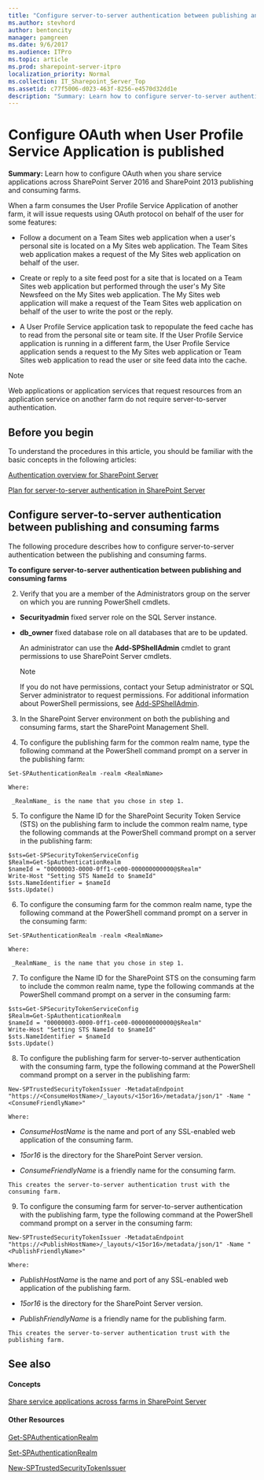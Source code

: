 ```yaml
---
title: "Configure server-to-server authentication between publishing and consuming farms"
ms.author: stevhord
author: bentoncity
manager: pamgreen
ms.date: 9/6/2017
ms.audience: ITPro
ms.topic: article
ms.prod: sharepoint-server-itpro
localization_priority: Normal
ms.collection: IT_Sharepoint_Server_Top
ms.assetid: c77f5006-d023-463f-8256-e4570d32dd1e
description: "Summary: Learn how to configure server-to-server authentication when you share service applications across SharePoint Server 2016 and SharePoint 2013 publishing and consuming farms."
---
```


# Configure OAuth when User Profile Service Application is published

 **Summary:** Learn how to configure OAuth when you share service applications across SharePoint Server 2016 and SharePoint 2013 publishing and consuming farms. 
  
When a farm consumes the User Profile Service Application of another farm, it will issue requests using OAuth protocol on behalf of the user for some features:
  
- Follow a document on a Team Sites web application when a user's personal site is located on a My Sites web application. The Team Sites web application makes a request of the My Sites web application on behalf of the user.
    
- Create or reply to a site feed post for a site that is located on a Team Sites web application but performed through the user's My Site Newsfeed on the My Sites web application. The My Sites web application will make a request of the Team Sites web application on behalf of the user to write the post or the reply.
    
- A User Profile Service application task to repopulate the feed cache has to read from the personal site or team site. If the User Profile Service application is running in a different farm, the User Profile Service application sends a request to the My Sites web application or Team Sites web application to read the user or site feed data into the cache.
    
> [!NOTE]
> Web applications or application services that request resources from an application service on another farm do not require server-to-server authentication. 
  
## Before you begin
<a name="begin"> </a>

To understand the procedures in this article, you should be familiar with the basic concepts in the following articles:
  
[Authentication overview for SharePoint Server](../security-for-sharepoint-server/authentication-overview.md)
  
[Plan for server-to-server authentication in SharePoint Server](../security-for-sharepoint-server/plan-server-to-server-authentication.md)

  
## Configure server-to-server authentication between publishing and consuming farms
<a name="begin"> </a>

The following procedure describes how to configure server-to-server authentication between the publishing and consuming farms.
  
 **To configure server-to-server authentication between publishing and consuming farms**
    
2. Verify that you are a member of the Administrators group on the server on which you are running PowerShell cmdlets.
    
  - **Securityadmin** fixed server role on the SQL Server instance. 
    
  - **db_owner** fixed database role on all databases that are to be updated. 
    
    An administrator can use the **Add-SPShellAdmin** cmdlet to grant permissions to use SharePoint Server cmdlets. 
    
    > [!NOTE]
    > If you do not have permissions, contact your Setup administrator or SQL Server administrator to request permissions. For additional information about PowerShell permissions, see [Add-SPShellAdmin](http://technet.microsoft.com/library/2ddfad84-7ca8-409e-878b-d09cb35ed4aa.aspx). 
  
3. In the SharePoint Server environment on both the publishing and consuming farms, start the SharePoint Management Shell.
    
4. To configure the publishing farm for the common realm name, type the following command at the PowerShell command prompt on a server in the publishing farm:
    
  ```
  Set-SPAuthenticationRealm -realm <RealmName>
  ```

    Where:
    
     _RealmName_ is the name that you chose in step 1. 
    
5. To configure the Name ID for the SharePoint Security Token Service (STS) on the publishing farm to include the common realm name, type the following commands at the PowerShell command prompt on a server in the publishing farm:
    
  ```
  $sts=Get-SPSecurityTokenServiceConfig
  $Realm=Get-SpAuthenticationRealm
  $nameId = "00000003-0000-0ff1-ce00-000000000000@$Realm"
  Write-Host "Setting STS NameId to $nameId"
  $sts.NameIdentifier = $nameId
  $sts.Update()
  ```

6. To configure the consuming farm for the common realm name, type the following command at the PowerShell command prompt on a server in the consuming farm:
    
  ```
  Set-SPAuthenticationRealm -realm <RealmName>
  ```

    Where:
    
     _RealmName_ is the name that you chose in step 1. 
    
7. To configure the Name ID for the SharePoint STS on the consuming farm to include the common realm name, type the following commands at the PowerShell command prompt on a server in the consuming farm:
    
  ```
  $sts=Get-SPSecurityTokenServiceConfig
  $Realm=Get-SpAuthenticationRealm
  $nameId = "00000003-0000-0ff1-ce00-000000000000@$Realm"
  Write-Host "Setting STS NameId to $nameId"
  $sts.NameIdentifier = $nameId
  $sts.Update()
  ```

8. To configure the publishing farm for server-to-server authentication with the consuming farm, type the following command at the PowerShell command prompt on a server in the publishing farm:
    
  ```
  New-SPTrustedSecurityTokenIssuer -MetadataEndpoint "https://<ConsumeHostName>/_layouts/<15or16>/metadata/json/1" -Name "<ConsumeFriendlyName>"
  ```

    Where:
    
  -  _ConsumeHostName_ is the name and port of any SSL-enabled web application of the consuming farm. 
    
  -  _15or16_ is the directory for the SharePoint Server version. 
    
  -  _ConsumeFriendlyName_ is a friendly name for the consuming farm. 
    
    This creates the server-to-server authentication trust with the consuming farm.
    
9. To configure the consuming farm for server-to-server authentication with the publishing farm, type the following command at the PowerShell command prompt on a server in the consuming farm:
    
  ```
  New-SPTrustedSecurityTokenIssuer -MetadataEndpoint "https://<PublishHostName>/_layouts/<15or16>/metadata/json/1" -Name "<PublishFriendlyName>"
  ```

    Where:
    
  -  _PublishHostName_ is the name and port of any SSL-enabled web application of the publishing farm. 
    
  -  _15or16_ is the directory for the SharePoint Server version. 
    
  -  _PublishFriendlyName_ is a friendly name for the publishing farm. 
    
    This creates the server-to-server authentication trust with the publishing farm.
    
## See also
<a name="begin"> </a>

#### Concepts

[Share service applications across farms in SharePoint Server](share-service-applications-across-farms.md)
#### Other Resources

[Get-SPAuthenticationRealm](http://technet.microsoft.com/library/7ec6c10c-283e-4533-addf-6bdd2d804c28.aspx)
  
[Set-SPAuthenticationRealm](http://technet.microsoft.com/library/d3d60059-4883-4591-a3a7-d3002c999e68.aspx)
  
[New-SPTrustedSecurityTokenIssuer](http://technet.microsoft.com/library/9ab7aac9-4c9a-4cba-8dd6-ffead217c2fa.aspx)

